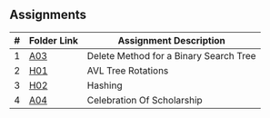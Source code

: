 ## Assignments

|  #  | Folder Link | Assignment Description |
| :-: | ----------- | ---------------------- |
|  1  | [A03](https://github.com/ZachBarrentine/3013-Algorithms/tree/main/Assignments/A03)         | Delete Method for a Binary Search Tree |
|  2  | [H01](https://github.com/ZachBarrentine/3013-Algorithms/tree/main/Assignments/H01)         | AVL Tree Rotations |
|  3  | [H02](https://github.com/ZachBarrentine/3013-Algorithms/blob/main/Assignments/H02)         | Hashing |
|  4  | [A04](https://github.com/ZachBarrentine/3013-Algorithms/tree/main/Assignments/A04)         | Celebration Of Scholarship |

